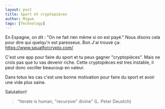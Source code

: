```yaml
---
layout: post
title: Sport et cryptopièces
author: Migue
tags: [Technology]
---
```


En Espagne, on dit : "On ne fait rien même si on est payé." Nous disons cela pour dire qui quelqu'n est paresseux. Bon J'ai trouvé ça: https://www.squatforcrypto.com/

C'est une app pour faire du sport et tu peux gagner "cryptopièces". Mais ne crois pas que tu vas devenir riche. Cette cryptopièces est tres instable, il peut donc osciller beaucoup en valeur.

Dans totus les cas c'est une bonne motivation pour faire du sport et avoir une vide plus saine.


Salutation!

> "Iterate is human, "recursive" divine" (L. Peter Deustch)